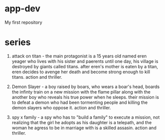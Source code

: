 # app-dev
My first repository

# series

1. attack on titan - the main protagonist is a 15 years old named eren yeager who lives with his sister and paerents until one day, his village is destroyed by giants called titans. after eren's mother is eaten by a titan, eren decides to avenge her death and become strong enough to kill titans.  action and thriller.

2. Demon Slayer -  a boy raised by boars, who wears a boar's head, boards the infinty train on a new mission with the flame pillar along with the another boy who reveals his true power when he sleeps. their mission is to defeat a demon who had been tormenting people and killing the demon slayers who oppose it.  action and thriller.

3. spy x family - a spy who has to "build a family" to execute a mission, not realizing that the girl he adopts as his daughter is a telepath, and the woman he agress to be in marriage with is a skilled assasin. action and thriller.

